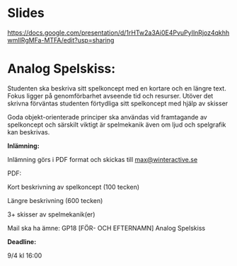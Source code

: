 # Slides
https://docs.google.com/presentation/d/1rHTw2a3Ai0E4PvuPyIlnRjoz4qkhhwmlIRgMFa-MTFA/edit?usp=sharing



# Analog Spelskiss:

Studenten ska beskriva sitt spelkoncept med en kortare och en längre text. Fokus ligger på genomförbarhet avseende tid och resurser. Utöver det skrivna förväntas studenten förtydliga sitt spelkoncept med hjälp av skisser

Goda objekt-orienterade principer ska användas vid framtagande av spelkoncept och särskilt viktigt är spelmekanik även om ljud och spelgrafik kan beskrivas.


**Inlämning:** 

Inlämning görs i PDF format och skickas till max@winteractive.se

PDF:

Kort beskrivning av spelkoncept (100 tecken)

Längre beskrivning (600 tecken)

3+ skisser av spelmekanik(er)

Mail ska ha ämne: GP18 [FÖR- OCH EFTERNAMN] Analog Spelskiss


**Deadline:**

9/4 kl 16:00
